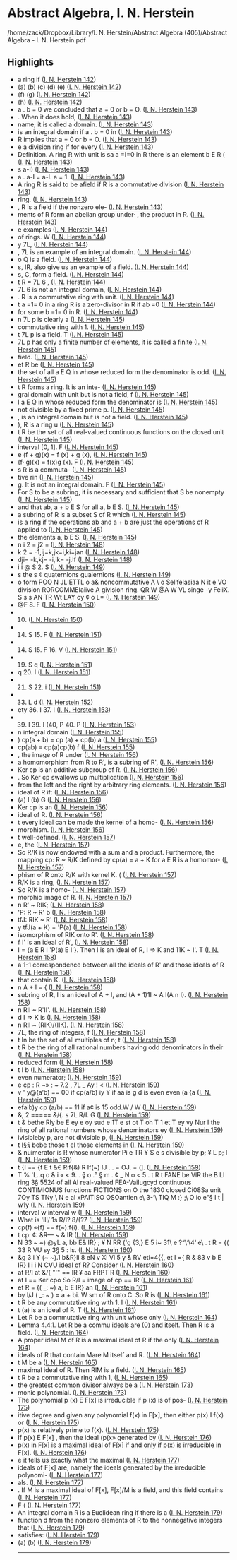 # Abstract Algebra, I. N. Herstein
/home/zack/Dropbox/Library/I. N. Herstein/Abstract Algebra (405)/Abstract Algebra - I. N. Herstein.pdf
## Highlights
- a ring if (<a href="file:////home/zack/Dropbox/Library/I. N. Herstein/Abstract Algebra (405)/Abstract Algebra - I. N. Herstein.pdf#page=142" target="_blank">I. N. Herstein 142</a>)
- \(a\) \(b\) \(c\) \(d\) \(e\) (<a href="file:////home/zack/Dropbox/Library/I. N. Herstein/Abstract Algebra (405)/Abstract Algebra - I. N. Herstein.pdf#page=142" target="_blank">I. N. Herstein 142</a>)
- \(f\) \(g\) (<a href="file:////home/zack/Dropbox/Library/I. N. Herstein/Abstract Algebra (405)/Abstract Algebra - I. N. Herstein.pdf#page=142" target="_blank">I. N. Herstein 142</a>)
- \(h\) (<a href="file:////home/zack/Dropbox/Library/I. N. Herstein/Abstract Algebra (405)/Abstract Algebra - I. N. Herstein.pdf#page=142" target="_blank">I. N. Herstein 142</a>)
- a . b = 0 we concluded that a = 0 or b = O. (<a href="file:////home/zack/Dropbox/Library/I. N. Herstein/Abstract Algebra (405)/Abstract Algebra - I. N. Herstein.pdf#page=143" target="_blank">I. N. Herstein 143</a>)
- . When it does hold, (<a href="file:////home/zack/Dropbox/Library/I. N. Herstein/Abstract Algebra (405)/Abstract Algebra - I. N. Herstein.pdf#page=143" target="_blank">I. N. Herstein 143</a>)
- name; it is called a domain. (<a href="file:////home/zack/Dropbox/Library/I. N. Herstein/Abstract Algebra (405)/Abstract Algebra - I. N. Herstein.pdf#page=143" target="_blank">I. N. Herstein 143</a>)
- is an integral domain if a . b = 0 in (<a href="file:////home/zack/Dropbox/Library/I. N. Herstein/Abstract Algebra (405)/Abstract Algebra - I. N. Herstein.pdf#page=143" target="_blank">I. N. Herstein 143</a>)
- R implies that a = 0 or b = O. (<a href="file:////home/zack/Dropbox/Library/I. N. Herstein/Abstract Algebra (405)/Abstract Algebra - I. N. Herstein.pdf#page=143" target="_blank">I. N. Herstein 143</a>)
- e a division ring if for every (<a href="file:////home/zack/Dropbox/Library/I. N. Herstein/Abstract Algebra (405)/Abstract Algebra - I. N. Herstein.pdf#page=143" target="_blank">I. N. Herstein 143</a>)
- Definition. A ring R with unit is sa a =I=0 in R there is an element b E R \( (<a href="file:////home/zack/Dropbox/Library/I. N. Herstein/Abstract Algebra (405)/Abstract Algebra - I. N. Herstein.pdf#page=143" target="_blank">I. N. Herstein 143</a>)
- s a-I\) (<a href="file:////home/zack/Dropbox/Library/I. N. Herstein/Abstract Algebra (405)/Abstract Algebra - I. N. Herstein.pdf#page=143" target="_blank">I. N. Herstein 143</a>)
- a . a-I = a-I. a = 1. (<a href="file:////home/zack/Dropbox/Library/I. N. Herstein/Abstract Algebra (405)/Abstract Algebra - I. N. Herstein.pdf#page=143" target="_blank">I. N. Herstein 143</a>)
- A ring R is said to be afield if R is a commutative division (<a href="file:////home/zack/Dropbox/Library/I. N. Herstein/Abstract Algebra (405)/Abstract Algebra - I. N. Herstein.pdf#page=143" target="_blank">I. N. Herstein 143</a>)
- rlng. (<a href="file:////home/zack/Dropbox/Library/I. N. Herstein/Abstract Algebra (405)/Abstract Algebra - I. N. Herstein.pdf#page=143" target="_blank">I. N. Herstein 143</a>)
- , R is a field if the nonzero ele- (<a href="file:////home/zack/Dropbox/Library/I. N. Herstein/Abstract Algebra (405)/Abstract Algebra - I. N. Herstein.pdf#page=143" target="_blank">I. N. Herstein 143</a>)
- ments of R form an abelian group under· , the product in R. (<a href="file:////home/zack/Dropbox/Library/I. N. Herstein/Abstract Algebra (405)/Abstract Algebra - I. N. Herstein.pdf#page=143" target="_blank">I. N. Herstein 143</a>)
- e examples (<a href="file:////home/zack/Dropbox/Library/I. N. Herstein/Abstract Algebra (405)/Abstract Algebra - I. N. Herstein.pdf#page=144" target="_blank">I. N. Herstein 144</a>)
- of rings. W (<a href="file:////home/zack/Dropbox/Library/I. N. Herstein/Abstract Algebra (405)/Abstract Algebra - I. N. Herstein.pdf#page=144" target="_blank">I. N. Herstein 144</a>)
- y 7L, (<a href="file:////home/zack/Dropbox/Library/I. N. Herstein/Abstract Algebra (405)/Abstract Algebra - I. N. Herstein.pdf#page=144" target="_blank">I. N. Herstein 144</a>)
- , 7L is an example of an integral domain. (<a href="file:////home/zack/Dropbox/Library/I. N. Herstein/Abstract Algebra (405)/Abstract Algebra - I. N. Herstein.pdf#page=144" target="_blank">I. N. Herstein 144</a>)
- o Q is a field. (<a href="file:////home/zack/Dropbox/Library/I. N. Herstein/Abstract Algebra (405)/Abstract Algebra - I. N. Herstein.pdf#page=144" target="_blank">I. N. Herstein 144</a>)
- s, IR, also give us an example of a field. (<a href="file:////home/zack/Dropbox/Library/I. N. Herstein/Abstract Algebra (405)/Abstract Algebra - I. N. Herstein.pdf#page=144" target="_blank">I. N. Herstein 144</a>)
- s, C, form a field. (<a href="file:////home/zack/Dropbox/Library/I. N. Herstein/Abstract Algebra (405)/Abstract Algebra - I. N. Herstein.pdf#page=144" target="_blank">I. N. Herstein 144</a>)
- t R = 7L 6 , (<a href="file:////home/zack/Dropbox/Library/I. N. Herstein/Abstract Algebra (405)/Abstract Algebra - I. N. Herstein.pdf#page=144" target="_blank">I. N. Herstein 144</a>)
- 7L 6 is not an integral domain, (<a href="file:////home/zack/Dropbox/Library/I. N. Herstein/Abstract Algebra (405)/Abstract Algebra - I. N. Herstein.pdf#page=144" target="_blank">I. N. Herstein 144</a>)
- . R is a commutative ring with unit. (<a href="file:////home/zack/Dropbox/Library/I. N. Herstein/Abstract Algebra (405)/Abstract Algebra - I. N. Herstein.pdf#page=144" target="_blank">I. N. Herstein 144</a>)
- t a =1= 0 in a ring R is a zero-divisor in R if ab =0 (<a href="file:////home/zack/Dropbox/Library/I. N. Herstein/Abstract Algebra (405)/Abstract Algebra - I. N. Herstein.pdf#page=144" target="_blank">I. N. Herstein 144</a>)
- for some b =1= 0 in R. (<a href="file:////home/zack/Dropbox/Library/I. N. Herstein/Abstract Algebra (405)/Abstract Algebra - I. N. Herstein.pdf#page=144" target="_blank">I. N. Herstein 144</a>)
- n 7L p is clearly a (<a href="file:////home/zack/Dropbox/Library/I. N. Herstein/Abstract Algebra (405)/Abstract Algebra - I. N. Herstein.pdf#page=145" target="_blank">I. N. Herstein 145</a>)
- commutative ring with 1. (<a href="file:////home/zack/Dropbox/Library/I. N. Herstein/Abstract Algebra (405)/Abstract Algebra - I. N. Herstein.pdf#page=145" target="_blank">I. N. Herstein 145</a>)
- t 7L p is a field. T (<a href="file:////home/zack/Dropbox/Library/I. N. Herstein/Abstract Algebra (405)/Abstract Algebra - I. N. Herstein.pdf#page=145" target="_blank">I. N. Herstein 145</a>)
- 7L p has only a finite number of elements, it is called a finite (<a href="file:////home/zack/Dropbox/Library/I. N. Herstein/Abstract Algebra (405)/Abstract Algebra - I. N. Herstein.pdf#page=145" target="_blank">I. N. Herstein 145</a>)
- field. (<a href="file:////home/zack/Dropbox/Library/I. N. Herstein/Abstract Algebra (405)/Abstract Algebra - I. N. Herstein.pdf#page=145" target="_blank">I. N. Herstein 145</a>)
- et R be (<a href="file:////home/zack/Dropbox/Library/I. N. Herstein/Abstract Algebra (405)/Abstract Algebra - I. N. Herstein.pdf#page=145" target="_blank">I. N. Herstein 145</a>)
- the set of all a E Q in whose reduced form the denominator is odd. (<a href="file:////home/zack/Dropbox/Library/I. N. Herstein/Abstract Algebra (405)/Abstract Algebra - I. N. Herstein.pdf#page=145" target="_blank">I. N. Herstein 145</a>)
- t R forms a ring. It is an inte- (<a href="file:////home/zack/Dropbox/Library/I. N. Herstein/Abstract Algebra (405)/Abstract Algebra - I. N. Herstein.pdf#page=145" target="_blank">I. N. Herstein 145</a>)
- gral domain with unit but is not a field, f (<a href="file:////home/zack/Dropbox/Library/I. N. Herstein/Abstract Algebra (405)/Abstract Algebra - I. N. Herstein.pdf#page=145" target="_blank">I. N. Herstein 145</a>)
- l a E Q in whose reduced form the denominator is (<a href="file:////home/zack/Dropbox/Library/I. N. Herstein/Abstract Algebra (405)/Abstract Algebra - I. N. Herstein.pdf#page=145" target="_blank">I. N. Herstein 145</a>)
- not divisible by a fixed prime p. (<a href="file:////home/zack/Dropbox/Library/I. N. Herstein/Abstract Algebra (405)/Abstract Algebra - I. N. Herstein.pdf#page=145" target="_blank">I. N. Herstein 145</a>)
- , is an integral domain but is not a field. (<a href="file:////home/zack/Dropbox/Library/I. N. Herstein/Abstract Algebra (405)/Abstract Algebra - I. N. Herstein.pdf#page=145" target="_blank">I. N. Herstein 145</a>)
- \), R is a ring u (<a href="file:////home/zack/Dropbox/Library/I. N. Herstein/Abstract Algebra (405)/Abstract Algebra - I. N. Herstein.pdf#page=145" target="_blank">I. N. Herstein 145</a>)
- t R be the set of all real-valued continuous functions on the closed unit (<a href="file:////home/zack/Dropbox/Library/I. N. Herstein/Abstract Algebra (405)/Abstract Algebra - I. N. Herstein.pdf#page=145" target="_blank">I. N. Herstein 145</a>)
- interval [0, 1]. F (<a href="file:////home/zack/Dropbox/Library/I. N. Herstein/Abstract Algebra (405)/Abstract Algebra - I. N. Herstein.pdf#page=145" target="_blank">I. N. Herstein 145</a>)
- e \(f + g\)\(x\) = f \(x\) + g \(x\), (<a href="file:////home/zack/Dropbox/Library/I. N. Herstein/Abstract Algebra (405)/Abstract Algebra - I. N. Herstein.pdf#page=145" target="_blank">I. N. Herstein 145</a>)
- \(f· g\)\(x\) = f\(x\)g \(x\). F (<a href="file:////home/zack/Dropbox/Library/I. N. Herstein/Abstract Algebra (405)/Abstract Algebra - I. N. Herstein.pdf#page=145" target="_blank">I. N. Herstein 145</a>)
- s R is a commuta- (<a href="file:////home/zack/Dropbox/Library/I. N. Herstein/Abstract Algebra (405)/Abstract Algebra - I. N. Herstein.pdf#page=145" target="_blank">I. N. Herstein 145</a>)
- tive rin (<a href="file:////home/zack/Dropbox/Library/I. N. Herstein/Abstract Algebra (405)/Abstract Algebra - I. N. Herstein.pdf#page=145" target="_blank">I. N. Herstein 145</a>)
- g. It is not an integral domain. F (<a href="file:////home/zack/Dropbox/Library/I. N. Herstein/Abstract Algebra (405)/Abstract Algebra - I. N. Herstein.pdf#page=145" target="_blank">I. N. Herstein 145</a>)
- For S to be a subring, it is necessary and sufficient that S be nonempty (<a href="file:////home/zack/Dropbox/Library/I. N. Herstein/Abstract Algebra (405)/Abstract Algebra - I. N. Herstein.pdf#page=145" target="_blank">I. N. Herstein 145</a>)
- and that ab, a + b E S for all a, b E S. (<a href="file:////home/zack/Dropbox/Library/I. N. Herstein/Abstract Algebra (405)/Abstract Algebra - I. N. Herstein.pdf#page=145" target="_blank">I. N. Herstein 145</a>)
- a subring of R is a subset S of R which (<a href="file:////home/zack/Dropbox/Library/I. N. Herstein/Abstract Algebra (405)/Abstract Algebra - I. N. Herstein.pdf#page=145" target="_blank">I. N. Herstein 145</a>)
- is a ring if the operations ab and a + b are just the operations of R applied to (<a href="file:////home/zack/Dropbox/Library/I. N. Herstein/Abstract Algebra (405)/Abstract Algebra - I. N. Herstein.pdf#page=145" target="_blank">I. N. Herstein 145</a>)
- the elements a, b E S. (<a href="file:////home/zack/Dropbox/Library/I. N. Herstein/Abstract Algebra (405)/Abstract Algebra - I. N. Herstein.pdf#page=145" target="_blank">I. N. Herstein 145</a>)
- n i 2 = j2 = (<a href="file:////home/zack/Dropbox/Library/I. N. Herstein/Abstract Algebra (405)/Abstract Algebra - I. N. Herstein.pdf#page=148" target="_blank">I. N. Herstein 148</a>)
- k 2 = -1,ij=k,jk=i,ki=jan (<a href="file:////home/zack/Dropbox/Library/I. N. Herstein/Abstract Algebra (405)/Abstract Algebra - I. N. Herstein.pdf#page=148" target="_blank">I. N. Herstein 148</a>)
- dji= -k,kj= -i,ik= -j.If (<a href="file:////home/zack/Dropbox/Library/I. N. Herstein/Abstract Algebra (405)/Abstract Algebra - I. N. Herstein.pdf#page=148" target="_blank">I. N. Herstein 148</a>)
- i i @ S 2. S (<a href="file:////home/zack/Dropbox/Library/I. N. Herstein/Abstract Algebra (405)/Abstract Algebra - I. N. Herstein.pdf#page=149" target="_blank">I. N. Herstein 149</a>)
- s the s ¢ quaternions guaiernions (<a href="file:////home/zack/Dropbox/Library/I. N. Herstein/Abstract Algebra (405)/Abstract Algebra - I. N. Herstein.pdf#page=149" target="_blank">I. N. Herstein 149</a>)
- o form POO N JLIETTL o a& noncommutative A \ o Selifelasiaa N it e VO division RORCOMMEIaiive A givision ring. QR W @A W VL singe -y FeiiX. S s s AN TR Wt LAY oy ¢ o L= (<a href="file:////home/zack/Dropbox/Library/I. N. Herstein/Abstract Algebra (405)/Abstract Algebra - I. N. Herstein.pdf#page=149" target="_blank">I. N. Herstein 149</a>)
- @F 8. F (<a href="file:////home/zack/Dropbox/Library/I. N. Herstein/Abstract Algebra (405)/Abstract Algebra - I. N. Herstein.pdf#page=150" target="_blank">I. N. Herstein 150</a>)
- 10. (<a href="file:////home/zack/Dropbox/Library/I. N. Herstein/Abstract Algebra (405)/Abstract Algebra - I. N. Herstein.pdf#page=150" target="_blank">I. N. Herstein 150</a>)
- 14. S 15. F (<a href="file:////home/zack/Dropbox/Library/I. N. Herstein/Abstract Algebra (405)/Abstract Algebra - I. N. Herstein.pdf#page=151" target="_blank">I. N. Herstein 151</a>)
- 14. S 15. F 16. V (<a href="file:////home/zack/Dropbox/Library/I. N. Herstein/Abstract Algebra (405)/Abstract Algebra - I. N. Herstein.pdf#page=151" target="_blank">I. N. Herstein 151</a>)
- 19. S q (<a href="file:////home/zack/Dropbox/Library/I. N. Herstein/Abstract Algebra (405)/Abstract Algebra - I. N. Herstein.pdf#page=151" target="_blank">I. N. Herstein 151</a>)
- q 20. I (<a href="file:////home/zack/Dropbox/Library/I. N. Herstein/Abstract Algebra (405)/Abstract Algebra - I. N. Herstein.pdf#page=151" target="_blank">I. N. Herstein 151</a>)
- 21. S 22. i (<a href="file:////home/zack/Dropbox/Library/I. N. Herstein/Abstract Algebra (405)/Abstract Algebra - I. N. Herstein.pdf#page=151" target="_blank">I. N. Herstein 151</a>)
- 33. L d (<a href="file:////home/zack/Dropbox/Library/I. N. Herstein/Abstract Algebra (405)/Abstract Algebra - I. N. Herstein.pdf#page=152" target="_blank">I. N. Herstein 152</a>)
- ety 36. I 37. I (<a href="file:////home/zack/Dropbox/Library/I. N. Herstein/Abstract Algebra (405)/Abstract Algebra - I. N. Herstein.pdf#page=153" target="_blank">I. N. Herstein 153</a>)
- 39. I 39. I \(40, P 40. P (<a href="file:////home/zack/Dropbox/Library/I. N. Herstein/Abstract Algebra (405)/Abstract Algebra - I. N. Herstein.pdf#page=153" target="_blank">I. N. Herstein 153</a>)
- n integral domain (<a href="file:////home/zack/Dropbox/Library/I. N. Herstein/Abstract Algebra (405)/Abstract Algebra - I. N. Herstein.pdf#page=155" target="_blank">I. N. Herstein 155</a>)
- \) cp\(a + b\) = cp \(a\) + cp\(b\) a (<a href="file:////home/zack/Dropbox/Library/I. N. Herstein/Abstract Algebra (405)/Abstract Algebra - I. N. Herstein.pdf#page=155" target="_blank">I. N. Herstein 155</a>)
- cp\(ab\) = cp\(a\)cp\(b\) f (<a href="file:////home/zack/Dropbox/Library/I. N. Herstein/Abstract Algebra (405)/Abstract Algebra - I. N. Herstein.pdf#page=155" target="_blank">I. N. Herstein 155</a>)
- , the image of R under (<a href="file:////home/zack/Dropbox/Library/I. N. Herstein/Abstract Algebra (405)/Abstract Algebra - I. N. Herstein.pdf#page=156" target="_blank">I. N. Herstein 156</a>)
- a homomorphism from R to R', is a subring of R', (<a href="file:////home/zack/Dropbox/Library/I. N. Herstein/Abstract Algebra (405)/Abstract Algebra - I. N. Herstein.pdf#page=156" target="_blank">I. N. Herstein 156</a>)
- Ker cp is an additive subgroup of R. (<a href="file:////home/zack/Dropbox/Library/I. N. Herstein/Abstract Algebra (405)/Abstract Algebra - I. N. Herstein.pdf#page=156" target="_blank">I. N. Herstein 156</a>)
- . So Ker cp swallows up multiplication (<a href="file:////home/zack/Dropbox/Library/I. N. Herstein/Abstract Algebra (405)/Abstract Algebra - I. N. Herstein.pdf#page=156" target="_blank">I. N. Herstein 156</a>)
- from the left and the right by arbitrary ring elements. (<a href="file:////home/zack/Dropbox/Library/I. N. Herstein/Abstract Algebra (405)/Abstract Algebra - I. N. Herstein.pdf#page=156" target="_blank">I. N. Herstein 156</a>)
- ideal of R if: (<a href="file:////home/zack/Dropbox/Library/I. N. Herstein/Abstract Algebra (405)/Abstract Algebra - I. N. Herstein.pdf#page=156" target="_blank">I. N. Herstein 156</a>)
- \(a\) I \(b\) G (<a href="file:////home/zack/Dropbox/Library/I. N. Herstein/Abstract Algebra (405)/Abstract Algebra - I. N. Herstein.pdf#page=156" target="_blank">I. N. Herstein 156</a>)
- Ker cp is an (<a href="file:////home/zack/Dropbox/Library/I. N. Herstein/Abstract Algebra (405)/Abstract Algebra - I. N. Herstein.pdf#page=156" target="_blank">I. N. Herstein 156</a>)
- ideal of R. (<a href="file:////home/zack/Dropbox/Library/I. N. Herstein/Abstract Algebra (405)/Abstract Algebra - I. N. Herstein.pdf#page=156" target="_blank">I. N. Herstein 156</a>)
- t every ideal can be made the kernel of a homo- (<a href="file:////home/zack/Dropbox/Library/I. N. Herstein/Abstract Algebra (405)/Abstract Algebra - I. N. Herstein.pdf#page=156" target="_blank">I. N. Herstein 156</a>)
- morphism. (<a href="file:////home/zack/Dropbox/Library/I. N. Herstein/Abstract Algebra (405)/Abstract Algebra - I. N. Herstein.pdf#page=156" target="_blank">I. N. Herstein 156</a>)
- t well-defined. (<a href="file:////home/zack/Dropbox/Library/I. N. Herstein/Abstract Algebra (405)/Abstract Algebra - I. N. Herstein.pdf#page=157" target="_blank">I. N. Herstein 157</a>)
- e, the (<a href="file:////home/zack/Dropbox/Library/I. N. Herstein/Abstract Algebra (405)/Abstract Algebra - I. N. Herstein.pdf#page=157" target="_blank">I. N. Herstein 157</a>)
- So R/K is now endowed with a sum and a product. Furthermore, the mapping cp: R ~ R/K defined by cp\(a\) = a + K for a E R is a homomor- (<a href="file:////home/zack/Dropbox/Library/I. N. Herstein/Abstract Algebra (405)/Abstract Algebra - I. N. Herstein.pdf#page=157" target="_blank">I. N. Herstein 157</a>)
- phism of R onto R/K with kernel K. \( (<a href="file:////home/zack/Dropbox/Library/I. N. Herstein/Abstract Algebra (405)/Abstract Algebra - I. N. Herstein.pdf#page=157" target="_blank">I. N. Herstein 157</a>)
- R/K is a ring, (<a href="file:////home/zack/Dropbox/Library/I. N. Herstein/Abstract Algebra (405)/Abstract Algebra - I. N. Herstein.pdf#page=157" target="_blank">I. N. Herstein 157</a>)
- So R/K is a homo- (<a href="file:////home/zack/Dropbox/Library/I. N. Herstein/Abstract Algebra (405)/Abstract Algebra - I. N. Herstein.pdf#page=157" target="_blank">I. N. Herstein 157</a>)
- morphic image of R. (<a href="file:////home/zack/Dropbox/Library/I. N. Herstein/Abstract Algebra (405)/Abstract Algebra - I. N. Herstein.pdf#page=157" target="_blank">I. N. Herstein 157</a>)
- n R' ~ RIK; (<a href="file:////home/zack/Dropbox/Library/I. N. Herstein/Abstract Algebra (405)/Abstract Algebra - I. N. Herstein.pdf#page=158" target="_blank">I. N. Herstein 158</a>)
- 'P: R ~ R' b (<a href="file:////home/zack/Dropbox/Library/I. N. Herstein/Abstract Algebra (405)/Abstract Algebra - I. N. Herstein.pdf#page=158" target="_blank">I. N. Herstein 158</a>)
- tfJ: RIK ~ R' (<a href="file:////home/zack/Dropbox/Library/I. N. Herstein/Abstract Algebra (405)/Abstract Algebra - I. N. Herstein.pdf#page=158" target="_blank">I. N. Herstein 158</a>)
- y tfJ\(a + K\) = 'P\(a\) (<a href="file:////home/zack/Dropbox/Library/I. N. Herstein/Abstract Algebra (405)/Abstract Algebra - I. N. Herstein.pdf#page=158" target="_blank">I. N. Herstein 158</a>)
- isomorphism of RIK onto R'. (<a href="file:////home/zack/Dropbox/Library/I. N. Herstein/Abstract Algebra (405)/Abstract Algebra - I. N. Herstein.pdf#page=158" target="_blank">I. N. Herstein 158</a>)
- f I' is an ideal of R', (<a href="file:////home/zack/Dropbox/Library/I. N. Herstein/Abstract Algebra (405)/Abstract Algebra - I. N. Herstein.pdf#page=158" target="_blank">I. N. Herstein 158</a>)
- I = {a E R I 'P\(a\) E I'}. Then I is an ideal of R, I => K and 11K ~ I'. T (<a href="file:////home/zack/Dropbox/Library/I. N. Herstein/Abstract Algebra (405)/Abstract Algebra - I. N. Herstein.pdf#page=158" target="_blank">I. N. Herstein 158</a>)
- a 1-1 correspondence between all the ideals of R' and those ideals of R (<a href="file:////home/zack/Dropbox/Library/I. N. Herstein/Abstract Algebra (405)/Abstract Algebra - I. N. Herstein.pdf#page=158" target="_blank">I. N. Herstein 158</a>)
- that contain K. (<a href="file:////home/zack/Dropbox/Library/I. N. Herstein/Abstract Algebra (405)/Abstract Algebra - I. N. Herstein.pdf#page=158" target="_blank">I. N. Herstein 158</a>)
- n A + I = { (<a href="file:////home/zack/Dropbox/Library/I. N. Herstein/Abstract Algebra (405)/Abstract Algebra - I. N. Herstein.pdf#page=158" target="_blank">I. N. Herstein 158</a>)
- subring of R, I is an ideal of A + I, and \(A + 1\)1I ~ A I\(A n I\). (<a href="file:////home/zack/Dropbox/Library/I. N. Herstein/Abstract Algebra (405)/Abstract Algebra - I. N. Herstein.pdf#page=158" target="_blank">I. N. Herstein 158</a>)
- n RII ~ R'II'. (<a href="file:////home/zack/Dropbox/Library/I. N. Herstein/Abstract Algebra (405)/Abstract Algebra - I. N. Herstein.pdf#page=158" target="_blank">I. N. Herstein 158</a>)
- d I => K is (<a href="file:////home/zack/Dropbox/Library/I. N. Herstein/Abstract Algebra (405)/Abstract Algebra - I. N. Herstein.pdf#page=158" target="_blank">I. N. Herstein 158</a>)
- n RII ~ \(RIK\)/\(IIK\). (<a href="file:////home/zack/Dropbox/Library/I. N. Herstein/Abstract Algebra (405)/Abstract Algebra - I. N. Herstein.pdf#page=158" target="_blank">I. N. Herstein 158</a>)
- 7L, the ring of integers, f (<a href="file:////home/zack/Dropbox/Library/I. N. Herstein/Abstract Algebra (405)/Abstract Algebra - I. N. Herstein.pdf#page=158" target="_blank">I. N. Herstein 158</a>)
- t In be the set of all multiples of n; t (<a href="file:////home/zack/Dropbox/Library/I. N. Herstein/Abstract Algebra (405)/Abstract Algebra - I. N. Herstein.pdf#page=158" target="_blank">I. N. Herstein 158</a>)
- t R be the ring of all rational numbers having odd denominators in their (<a href="file:////home/zack/Dropbox/Library/I. N. Herstein/Abstract Algebra (405)/Abstract Algebra - I. N. Herstein.pdf#page=158" target="_blank">I. N. Herstein 158</a>)
- reduced form (<a href="file:////home/zack/Dropbox/Library/I. N. Herstein/Abstract Algebra (405)/Abstract Algebra - I. N. Herstein.pdf#page=158" target="_blank">I. N. Herstein 158</a>)
- t I b (<a href="file:////home/zack/Dropbox/Library/I. N. Herstein/Abstract Algebra (405)/Abstract Algebra - I. N. Herstein.pdf#page=158" target="_blank">I. N. Herstein 158</a>)
- even numerator; (<a href="file:////home/zack/Dropbox/Library/I. N. Herstein/Abstract Algebra (405)/Abstract Algebra - I. N. Herstein.pdf#page=159" target="_blank">I. N. Herstein 159</a>)
- e cp : R ~» : ~ 7.2 , 7L _ Ay ! < (<a href="file:////home/zack/Dropbox/Library/I. N. Herstein/Abstract Algebra (405)/Abstract Algebra - I. N. Herstein.pdf#page=159" target="_blank">I. N. Herstein 159</a>)
- v ' y@{a’b\) == 00 if cp\(a/b\) iy Y if aa is g d is even even \(a {a (<a href="file:////home/zack/Dropbox/Library/I. N. Herstein/Abstract Algebra (405)/Abstract Algebra - I. N. Herstein.pdf#page=159" target="_blank">I. N. Herstein 159</a>)
- efalb\)y cp \(a/b\) == 11 if a¢ is 15 odd.W / W (<a href="file:////home/zack/Dropbox/Library/I. N. Herstein/Abstract Algebra (405)/Abstract Algebra - I. N. Herstein.pdf#page=159" target="_blank">I. N. Herstein 159</a>)
- &, 2 ===== &/{. s 7L R/I. G (<a href="file:////home/zack/Dropbox/Library/I. N. Herstein/Abstract Algebra (405)/Abstract Algebra - I. N. Herstein.pdf#page=159" target="_blank">I. N. Herstein 159</a>)
- t & bethe RIy be E ey e oy sud e 1T e st ot T oh T 1 et T ey vy Nur I the ring of all rational numbers whose denominators ey (<a href="file:////home/zack/Dropbox/Library/I. N. Herstein/Abstract Algebra (405)/Abstract Algebra - I. N. Herstein.pdf#page=159" target="_blank">I. N. Herstein 159</a>)
- ivisibleby p, are not divisible p, (<a href="file:////home/zack/Dropbox/Library/I. N. Herstein/Abstract Algebra (405)/Abstract Algebra - I. N. Herstein.pdf#page=159" target="_blank">I. N. Herstein 159</a>)
- t I§§ bebe those t el those elements in (<a href="file:////home/zack/Dropbox/Library/I. N. Herstein/Abstract Algebra (405)/Abstract Algebra - I. N. Herstein.pdf#page=159" target="_blank">I. N. Herstein 159</a>)
- & nuimerator is R whose numerator Pi e TR Y S e s divisible by p; ¥ L p; I (<a href="file:////home/zack/Dropbox/Library/I. N. Herstein/Abstract Algebra (405)/Abstract Algebra - I. N. Herstein.pdf#page=159" target="_blank">I. N. Herstein 159</a>)
- t {I == {f E t &€ Rif{&\) R If\(~\) IJ \... = OJ. = \(]. (<a href="file:////home/zack/Dropbox/Library/I. N. Herstein/Abstract Algebra (405)/Abstract Algebra - I. N. Herstein.pdf#page=159" target="_blank">I. N. Herstein 159</a>)
- T % 'L..q o & i « < 9. . § o .° § m . ¢ _ N o < 5 . t R t FANE be VIR the B Ll ring 3§ 5524 of all Al real-valued FEA-Vailugcyd continuous CONTIMIONUS functions FICTIONS on O the 1830 closed Ci08Sa unit 7Oy TS TNy \ N e al xPAITISO OSOantien e\\ 3-’\ TIQ M :\} ;\ O io e"§ I t | w1y (<a href="file:////home/zack/Dropbox/Library/I. N. Herstein/Abstract Algebra (405)/Abstract Algebra - I. N. Herstein.pdf#page=159" target="_blank">I. N. Herstein 159</a>)
- interval w interval w (<a href="file:////home/zack/Dropbox/Library/I. N. Herstein/Abstract Algebra (405)/Abstract Algebra - I. N. Herstein.pdf#page=159" target="_blank">I. N. Herstein 159</a>)
- What is 'lll/ 1s R/I? 8/{?7 (<a href="file:////home/zack/Dropbox/Library/I. N. Herstein/Abstract Algebra (405)/Abstract Algebra - I. N. Herstein.pdf#page=159" target="_blank">I. N. Herstein 159</a>)
- cp\(f\) «{f\) == f\(~\).f{i\). (<a href="file:////home/zack/Dropbox/Library/I. N. Herstein/Abstract Algebra (405)/Abstract Algebra - I. N. Herstein.pdf#page=159" target="_blank">I. N. Herstein 159</a>)
- t cp: ¢: &R— ~ & IR (<a href="file:////home/zack/Dropbox/Library/I. N. Herstein/Abstract Algebra (405)/Abstract Algebra - I. N. Herstein.pdf#page=159" target="_blank">I. N. Herstein 159</a>)
- N 33 ~ ~\) @yL a, bb E& IR} ; ¥ N RR {'g {3,} E 5 i~ 31\ e ?“\‘\4‘ é\ . t R = {\( 33 R VU sy 3§ 5 : ls. (<a href="file:////home/zack/Dropbox/Library/I. N. Herstein/Abstract Algebra (405)/Abstract Algebra - I. N. Herstein.pdf#page=160" target="_blank">I. N. Herstein 160</a>)
- &g 3 i Y \(~ ~\).1 b&R}li 8 eN v Xi Vi 5 y & RV eti=4{{, et I ={ R & 83 v b E IR} I i i N CVU ideal of R? Consider (<a href="file:////home/zack/Dropbox/Library/I. N. Herstein/Abstract Algebra (405)/Abstract Algebra - I. N. Herstein.pdf#page=160" target="_blank">I. N. Herstein 160</a>)
- at R/I at &/{ "'" == IR ¥ aa FRPT R (<a href="file:////home/zack/Dropbox/Library/I. N. Herstein/Abstract Algebra (405)/Abstract Algebra - I. N. Herstein.pdf#page=160" target="_blank">I. N. Herstein 160</a>)
- at I == Ker cpo So R/I = image of cp == IR (<a href="file:////home/zack/Dropbox/Library/I. N. Herstein/Abstract Algebra (405)/Abstract Algebra - I. N. Herstein.pdf#page=161" target="_blank">I. N. Herstein 161</a>)
- et R = {\( _: ~\) a, b E IR} an (<a href="file:////home/zack/Dropbox/Library/I. N. Herstein/Abstract Algebra (405)/Abstract Algebra - I. N. Herstein.pdf#page=161" target="_blank">I. N. Herstein 161</a>)
- by l/J \( _: ~ \) = a + bi. W sm of R onto C. So R is (<a href="file:////home/zack/Dropbox/Library/I. N. Herstein/Abstract Algebra (405)/Abstract Algebra - I. N. Herstein.pdf#page=161" target="_blank">I. N. Herstein 161</a>)
- t R be any commutative ring with 1. I (<a href="file:////home/zack/Dropbox/Library/I. N. Herstein/Abstract Algebra (405)/Abstract Algebra - I. N. Herstein.pdf#page=161" target="_blank">I. N. Herstein 161</a>)
- t \(a\) is an ideal of R. T (<a href="file:////home/zack/Dropbox/Library/I. N. Herstein/Abstract Algebra (405)/Abstract Algebra - I. N. Herstein.pdf#page=161" target="_blank">I. N. Herstein 161</a>)
- Let R be a commutative ring with unit whose only (<a href="file:////home/zack/Dropbox/Library/I. N. Herstein/Abstract Algebra (405)/Abstract Algebra - I. N. Herstein.pdf#page=164" target="_blank">I. N. Herstein 164</a>)
- Lemma 4.4.1. Let R be a commu ideals are \(0\) and itself. Then R is a field. (<a href="file:////home/zack/Dropbox/Library/I. N. Herstein/Abstract Algebra (405)/Abstract Algebra - I. N. Herstein.pdf#page=164" target="_blank">I. N. Herstein 164</a>)
- A proper ideal M of R is a maximal ideal of R if the only (<a href="file:////home/zack/Dropbox/Library/I. N. Herstein/Abstract Algebra (405)/Abstract Algebra - I. N. Herstein.pdf#page=164" target="_blank">I. N. Herstein 164</a>)
- ideals of R that contain Mare M itself and R. (<a href="file:////home/zack/Dropbox/Library/I. N. Herstein/Abstract Algebra (405)/Abstract Algebra - I. N. Herstein.pdf#page=164" target="_blank">I. N. Herstein 164</a>)
- t M be a (<a href="file:////home/zack/Dropbox/Library/I. N. Herstein/Abstract Algebra (405)/Abstract Algebra - I. N. Herstein.pdf#page=165" target="_blank">I. N. Herstein 165</a>)
- maximal ideal of R. Then RIM is a field. (<a href="file:////home/zack/Dropbox/Library/I. N. Herstein/Abstract Algebra (405)/Abstract Algebra - I. N. Herstein.pdf#page=165" target="_blank">I. N. Herstein 165</a>)
- t R be a commutative ring with 1, (<a href="file:////home/zack/Dropbox/Library/I. N. Herstein/Abstract Algebra (405)/Abstract Algebra - I. N. Herstein.pdf#page=165" target="_blank">I. N. Herstein 165</a>)
- the greatest common divisor always be a (<a href="file:////home/zack/Dropbox/Library/I. N. Herstein/Abstract Algebra (405)/Abstract Algebra - I. N. Herstein.pdf#page=173" target="_blank">I. N. Herstein 173</a>)
- monic polynomial. (<a href="file:////home/zack/Dropbox/Library/I. N. Herstein/Abstract Algebra (405)/Abstract Algebra - I. N. Herstein.pdf#page=173" target="_blank">I. N. Herstein 173</a>)
- The polynomial p \(x\) E F[x] is irreducible if p \(x\) is of pos- (<a href="file:////home/zack/Dropbox/Library/I. N. Herstein/Abstract Algebra (405)/Abstract Algebra - I. N. Herstein.pdf#page=175" target="_blank">I. N. Herstein 175</a>)
- itive degree and given any polynomial f\(x\) in F[x], then either p\(x\) I f\(x\) or (<a href="file:////home/zack/Dropbox/Library/I. N. Herstein/Abstract Algebra (405)/Abstract Algebra - I. N. Herstein.pdf#page=175" target="_blank">I. N. Herstein 175</a>)
- p\(x\) is relatively prime to f\(x\). (<a href="file:////home/zack/Dropbox/Library/I. N. Herstein/Abstract Algebra (405)/Abstract Algebra - I. N. Herstein.pdf#page=175" target="_blank">I. N. Herstein 175</a>)
- If p\(x\) E F[x] , then the ideal \(p\(x» generated by (<a href="file:////home/zack/Dropbox/Library/I. N. Herstein/Abstract Algebra (405)/Abstract Algebra - I. N. Herstein.pdf#page=176" target="_blank">I. N. Herstein 176</a>)
- p\(x\) in F[x] is a maximal ideal of F[x] if and only if p\(x\) is irreducible in F[x]. (<a href="file:////home/zack/Dropbox/Library/I. N. Herstein/Abstract Algebra (405)/Abstract Algebra - I. N. Herstein.pdf#page=176" target="_blank">I. N. Herstein 176</a>)
- e it tells us exactly what the maximal (<a href="file:////home/zack/Dropbox/Library/I. N. Herstein/Abstract Algebra (405)/Abstract Algebra - I. N. Herstein.pdf#page=177" target="_blank">I. N. Herstein 177</a>)
- ideals of F[x] are, namely the ideals generated by the irreducible polynomi- (<a href="file:////home/zack/Dropbox/Library/I. N. Herstein/Abstract Algebra (405)/Abstract Algebra - I. N. Herstein.pdf#page=177" target="_blank">I. N. Herstein 177</a>)
- als. (<a href="file:////home/zack/Dropbox/Library/I. N. Herstein/Abstract Algebra (405)/Abstract Algebra - I. N. Herstein.pdf#page=177" target="_blank">I. N. Herstein 177</a>)
- . If M is a maximal ideal of F[x], F[x]/M is a field, and this field contains (<a href="file:////home/zack/Dropbox/Library/I. N. Herstein/Abstract Algebra (405)/Abstract Algebra - I. N. Herstein.pdf#page=177" target="_blank">I. N. Herstein 177</a>)
- F \( (<a href="file:////home/zack/Dropbox/Library/I. N. Herstein/Abstract Algebra (405)/Abstract Algebra - I. N. Herstein.pdf#page=177" target="_blank">I. N. Herstein 177</a>)
- An integral domain R is a Euclidean ring if there is a (<a href="file:////home/zack/Dropbox/Library/I. N. Herstein/Abstract Algebra (405)/Abstract Algebra - I. N. Herstein.pdf#page=179" target="_blank">I. N. Herstein 179</a>)
- function d from the nonzero elements of R to the nonnegative integers that (<a href="file:////home/zack/Dropbox/Library/I. N. Herstein/Abstract Algebra (405)/Abstract Algebra - I. N. Herstein.pdf#page=179" target="_blank">I. N. Herstein 179</a>)
- satisfies: (<a href="file:////home/zack/Dropbox/Library/I. N. Herstein/Abstract Algebra (405)/Abstract Algebra - I. N. Herstein.pdf#page=179" target="_blank">I. N. Herstein 179</a>)
- \(a\) \(b\) (<a href="file:////home/zack/Dropbox/Library/I. N. Herstein/Abstract Algebra (405)/Abstract Algebra - I. N. Herstein.pdf#page=179" target="_blank">I. N. Herstein 179</a>)<hr>
